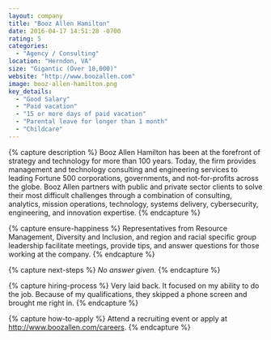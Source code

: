 ```yaml
---
layout: company
title: "Booz Allen Hamilton"
date: 2016-04-17 14:51:28 -0700
rating: 5
categories:
  - "Agency / Consulting"
location: "Herndon, VA"
size: "Gigantic (Over 10,000)"
website: "http://www.boozallen.com"
image: booz-allen-hamilton.png
key_details:
  - "Good Salary"
  - "Paid vacation"
  - "15 or more days of paid vacation"
  - "Parental leave for longer than 1 month"
  - "Childcare"
---
```


{% capture description %}
Booz Allen Hamilton has been at the forefront of strategy and technology for
more than 100 years. Today, the firm provides management and technology
consulting and engineering services to leading Fortune 500 corporations,
governments, and not-for-profits across the globe. Booz Allen partners with
public and private sector clients to solve their most difficult challenges
through a combination of consulting, analytics, mission operations,
technology, systems delivery, cybersecurity, engineering, and innovation
expertise.
{% endcapture %}

{% capture ensure-happiness %}
Representatives from Resource Management, Diversity and Inclusion, and region
and racial specific group leadership facilitate meetings, provide tips, and
answer questions for those working at the company.
{% endcapture %}

{% capture next-steps %}
_No answer given._
{% endcapture %}

{% capture hiring-process %}
Very laid back. It focused on my ability to do the job. Because of my
qualifications, they skipped a phone screen and brought me right in.
{% endcapture %}

{% capture how-to-apply %}
Attend a recruiting event or apply at http://www.boozallen.com/careers.
{% endcapture %}
